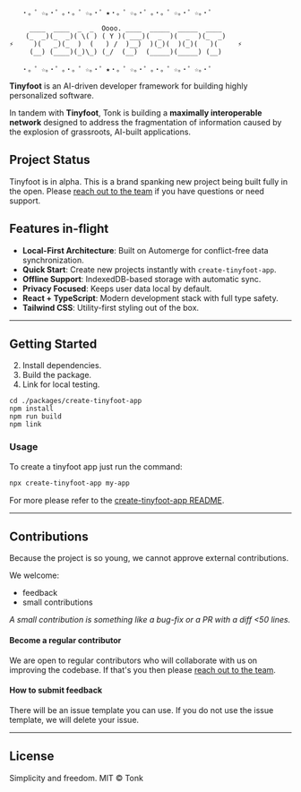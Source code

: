 ``` 
   ・。゜☆。・゜。・。゜☆。・゜★・。゜☆。・゜。・。゜☆。・゜☆。・゜

     ____  ____  _  _  Oooo. ____  _____  _____  ____    
    (_  _)(_  _)( \( ) ( Y )( ___)(  _  )(  _  )(_  _)
⚡     )(   _)(_  )  (   ) /  )__)  )(_)(  )(_)(   )(     ⚡
     (__) (____)(_)\_) (_/  (__)  (_____)(_____) (__) 

   ・。゜☆。・゜。・。゜☆。・゜★・。゜☆。・゜。・。゜☆。・゜☆。・゜
```

**Tinyfoot** is an AI-driven developer framework for building highly personalized software.

In tandem with **Tinyfoot**, Tonk is building a **maximally interoperable network** designed to address the fragmentation of information caused by the explosion of grassroots, AI-built applications.  

## Project Status

Tinyfoot is in alpha. This is a brand spanking new project being built fully in the open. Please [reach out to the team](https://linktr.ee/tonklabs) if you have questions or need support. 

## Features in-flight

- **Local-First Architecture**: Built on Automerge for conflict-free data synchronization.
- **Quick Start**: Create new projects instantly with `create-tinyfoot-app`.
- **Offline Support**: IndexedDB-based storage with automatic sync.
- **Privacy Focused**: Keeps user data local by default.
- **React + TypeScript**: Modern development stack with full type safety.
- **Tailwind CSS**: Utility-first styling out of the box.

---

## Getting Started

2. Install dependencies.
3. Build the package. 
4. Link for local testing.

```
cd ./packages/create-tinyfoot-app
npm install
npm run build
npm link
```


### Usage

To create a tinyfoot app just run the command:

```bash
npx create-tinyfoot-app my-app
```

For more please refer to the [create-tinyfoot-app README](packages/create-tinyfoot-app/README.md).

---

## Contributions

Because the project is so young, we cannot approve external contributions.

We welcome:
- feedback 
- small contributions

*A small contribution is something like a bug-fix or a PR with a diff <50 lines.*

#### Become a regular contributor
We are open to regular contributors who will collaborate with us on improving the codebase. If that's you then please [reach out to the team](https://linktr.ee/tonklabs).

#### How to submit feedback
There will be an issue template you can use. If you do not use the issue template, we will delete your issue.

---

## License

Simplicity and freedom.
MIT © Tonk
